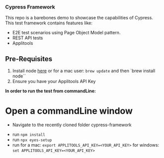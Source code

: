 ### Cypress Framework

This repo is a barebones demo to showcase the capabilities of Cypress.
This test framework contains features like:

- E2E test scenarios using Page Object Model pattern.
- REST API tests
- Applitools

## Pre-Requisites

1.  Install node [here](https://nodejs.org/en/) or for a mac user: `brew update` and then `brew install node``
2.  Ensure you have your Applitools API Key

**In order to run the test from commandLine:**

# Open a commandLine window

- Navigate to the recently cloned folder cypress-framework

* run `npm install`
* run `npx eyes-setup`
* run for a mac: `export APPLITOOLS_API_KEY=<YOUR_API_KEY>` for windows: `set APPLITOOLS_API_KEY=<YOUR_API_KEY>`
